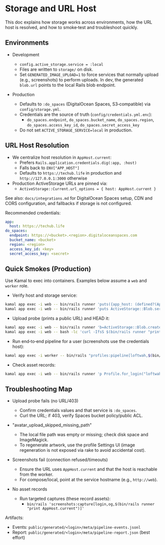 # Storage and URL Host

This doc explains how storage works across environments, how the URL host is resolved, and how to
smoke‑test and troubleshoot quickly.

## Environments

- Development
  - `config.active_storage.service = :local`
  - Files are written to `storage/` on disk.
  - Set `GENERATED_IMAGE_UPLOAD=1` to force services that normally upload (e.g., screenshots) to
    perform uploads. In dev, the generated `blob.url` points to the local Rails blob endpoint.

- Production
  - Defaults to `:do_spaces` (DigitalOcean Spaces, S3‑compatible) via `config/storage.yml`.
  - Credentials are the source of truth (`config/credentials.yml.enc`):
    - `do_spaces.endpoint`, `do_spaces.bucket_name`, `do_spaces.region`, `do_spaces.access_key_id`,
      `do_spaces.secret_access_key`
  - Do not set `ACTIVE_STORAGE_SERVICE=local` in production.

## URL Host Resolution

- We centralize host resolution in `AppHost.current`:
  - Prefers `Rails.application.credentials.dig(:app, :host)`
  - Falls back to `ENV["APP_HOST"]`
  - Defaults to `https://techub.life` in production and `http://127.0.0.1:3000` otherwise
- Production ActiveStorage URLs are pinned via:
  - `ActiveStorage::Current.url_options = { host: AppHost.current }`

See also: `docs/integrations.md` for DigitalOcean Spaces setup, CDN and CORS configuration, and
fallbacks if storage is not configured.

Recommended credentials:

```yaml
app:
  host: https://techub.life
do_spaces:
  endpoint: https://<bucket>.<region>.digitaloceanspaces.com
  bucket_name: <bucket>
  region: <region>
  access_key_id: <key>
  secret_access_key: <secret>
```

## Quick Smokes (Production)

Use Kamal to exec into containers. Examples below assume a `web` and `worker` role.

- Verify host and storage service:

```bash
kamal app exec -i web -- bin/rails runner 'puts({app_host: (defined?(AppHost) ? AppHost.current : nil), svc: Rails.configuration.active_storage.service}.inspect)'
kamal app exec -i web -- bin/rails runner 'puts ActiveStorage::Blob.services.fetch(Rails.configuration.active_storage.service).inspect'
```

- Upload probe (prints a public URL) and HEAD it:

```bash
kamal app exec -i web -- bin/rails runner 'b=ActiveStorage::Blob.create_and_upload!(io: StringIO.new("hi"), filename:"probe.txt"); puts b.url'
kamal app exec -i web -- bash -lc 'curl -IfsS $(bin/rails runner "print ActiveStorage::Blob.last.url") | head -n1'
```

- Run end‑to‑end pipeline for a user (screenshots use the credentials host):

```bash
kamal app exec -i worker -- bin/rails "profiles:pipeline[loftwah,$(bin/rails runner 'print AppHost.current')]"
```

- Check asset records:

```bash
kamal app exec -i web -- bin/rails runner 'p Profile.for_login("loftwah").first.profile_assets.order(:created_at).pluck(:kind,:public_url,:local_path)'
```

## Troubleshooting Map

- Upload probe fails (no URL/403)
  - Confirm credentials values and that service is `:do_spaces`.
  - Curl the URL; if 403, verify Spaces bucket policy/public ACL.

- "avatar_upload_skipped_missing_path"
  - The local file path was empty or missing; check disk space and ImageMagick.
  - To regenerate artwork, use the profile Settings UI (image regeneration is not exposed via rake
    to avoid accidental cost).

- Screenshots fail (connection refused/timeouts)
  - Ensure the URL uses `AppHost.current` and that the host is reachable from the worker.
  - For compose/local, point at the service hostname (e.g., `http://web`).

- No asset records
  - Run targeted captures (these record assets):
    - `bin/rails 'screenshots:capture[login,og,$(bin/rails runner "print AppHost.current")]'`

Artifacts:

- Events: `public/generated/<login>/meta/pipeline-events.jsonl`
- Report: `public/generated/<login>/meta/pipeline-report.json` (best effort)
